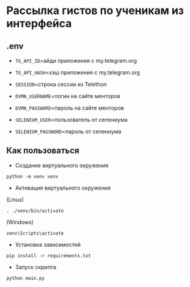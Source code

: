 # Рассылка гистов по ученикам из интерфейса


## .env

- `TG_API_ID`=айди приложения с my.telegram.org
- `TG_API_HASH`=хэш приложения с my.telegram.org
- `SESSION`=строка сессии из Telethon
- `DVMN_USERNAME`=логин на сайте менторов
- `DVMN_PASSWORD`=пароль на сайте менторов

- `SELENIUM_USER`=пользователь от селениума
- `SELENIUM_PASSWORD`=пароль от селениума

## Как пользоваться

- Создание виртуального окружения
```console
python -m venv venv
```

- Активация виртуального окружения

(Linux)
```console
. ./venv/bin/activate
```

(Windows)
```console
venv\Scripts\activate
```

- Установка зависимостей

```console
pip install -r requirements.txt
```

- Запуск скрипта

```console
python main.py
```